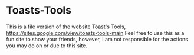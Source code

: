 # Toasts-Tools
This is a file version of the website Toast's Tools, https://sites.google.com/view/toasts-tools-main
Feel free to use this as a fun site to show your friends, however, I am not responsible for the actions you may do on or due to this site.
